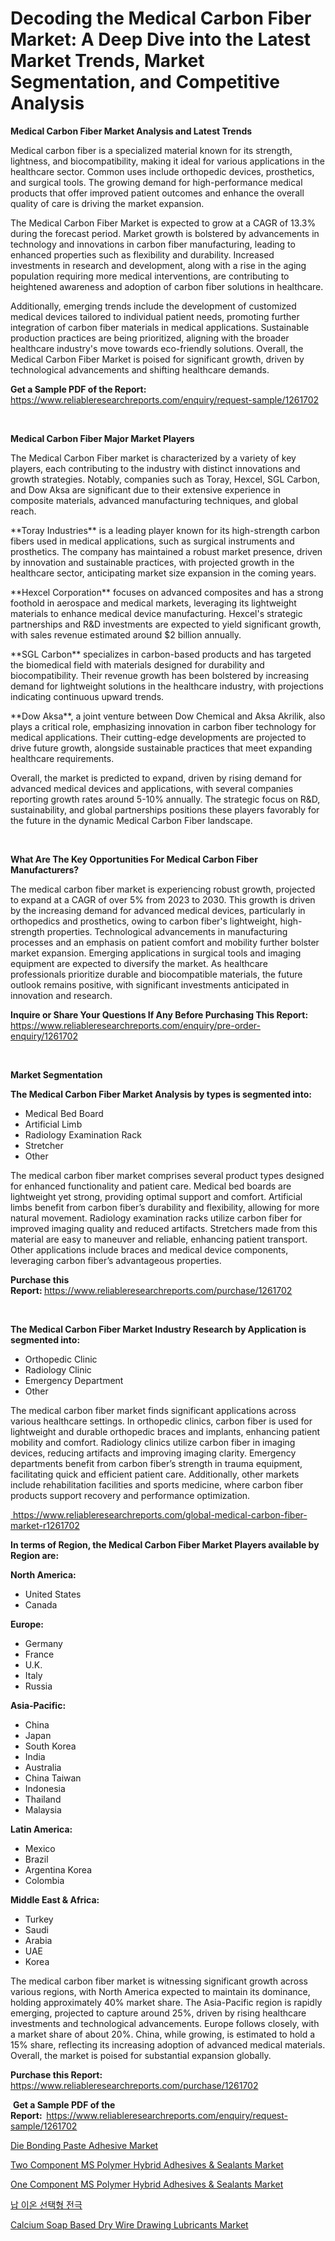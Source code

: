 <p><h1>Decoding the Medical Carbon Fiber Market: A Deep Dive into the Latest Market Trends, Market Segmentation, and Competitive Analysis</h1></p><p><strong>Medical Carbon Fiber Market Analysis and Latest Trends</strong></p>
<p><p>Medical carbon fiber is a specialized material known for its strength, lightness, and biocompatibility, making it ideal for various applications in the healthcare sector. Common uses include orthopedic devices, prosthetics, and surgical tools. The growing demand for high-performance medical products that offer improved patient outcomes and enhance the overall quality of care is driving the market expansion.</p><p>The Medical Carbon Fiber Market is expected to grow at a CAGR of 13.3% during the forecast period. Market growth is bolstered by advancements in technology and innovations in carbon fiber manufacturing, leading to enhanced properties such as flexibility and durability. Increased investments in research and development, along with a rise in the aging population requiring more medical interventions, are contributing to heightened awareness and adoption of carbon fiber solutions in healthcare.</p><p>Additionally, emerging trends include the development of customized medical devices tailored to individual patient needs, promoting further integration of carbon fiber materials in medical applications. Sustainable production practices are being prioritized, aligning with the broader healthcare industry's move towards eco-friendly solutions. Overall, the Medical Carbon Fiber Market is poised for significant growth, driven by technological advancements and shifting healthcare demands.</p></p>
<p><strong>Get a Sample PDF of the Report:&nbsp;</strong> <a href="https://www.reliableresearchreports.com/enquiry/request-sample/1261702?utm_campaign=40&utm_medium=2&utm_source=Github&utm_content=ia&utm_term=03042025&utm_id=medical-carbon-fiber">https://www.reliableresearchreports.com/enquiry/request-sample/1261702</a></p>
<p>&nbsp;</p>
<p><strong>Medical Carbon Fiber Major Market Players</strong></p>
<p><p>The Medical Carbon Fiber market is characterized by a variety of key players, each contributing to the industry with distinct innovations and growth strategies. Notably, companies such as Toray, Hexcel, SGL Carbon, and Dow Aksa are significant due to their extensive experience in composite materials, advanced manufacturing techniques, and global reach.</p><p>**Toray Industries** is a leading player known for its high-strength carbon fibers used in medical applications, such as surgical instruments and prosthetics. The company has maintained a robust market presence, driven by innovation and sustainable practices, with projected growth in the healthcare sector, anticipating market size expansion in the coming years.</p><p>**Hexcel Corporation** focuses on advanced composites and has a strong foothold in aerospace and medical markets, leveraging its lightweight materials to enhance medical device manufacturing. Hexcel's strategic partnerships and R&D investments are expected to yield significant growth, with sales revenue estimated around $2 billion annually.</p><p>**SGL Carbon** specializes in carbon-based products and has targeted the biomedical field with materials designed for durability and biocompatibility. Their revenue growth has been bolstered by increasing demand for lightweight solutions in the healthcare industry, with projections indicating continuous upward trends.</p><p>**Dow Aksa**, a joint venture between Dow Chemical and Aksa Akrilik, also plays a critical role, emphasizing innovation in carbon fiber technology for medical applications. Their cutting-edge developments are projected to drive future growth, alongside sustainable practices that meet expanding healthcare requirements.</p><p>Overall, the market is predicted to expand, driven by rising demand for advanced medical devices and applications, with several companies reporting growth rates around 5-10% annually. The strategic focus on R&D, sustainability, and global partnerships positions these players favorably for the future in the dynamic Medical Carbon Fiber landscape.</p></p>
<p>&nbsp;</p>
<p><strong>What Are The Key Opportunities For Medical Carbon Fiber Manufacturers?</strong></p>
<p><p>The medical carbon fiber market is experiencing robust growth, projected to expand at a CAGR of over 5% from 2023 to 2030. This growth is driven by the increasing demand for advanced medical devices, particularly in orthopedics and prosthetics, owing to carbon fiber's lightweight, high-strength properties. Technological advancements in manufacturing processes and an emphasis on patient comfort and mobility further bolster market expansion. Emerging applications in surgical tools and imaging equipment are expected to diversify the market. As healthcare professionals prioritize durable and biocompatible materials, the future outlook remains positive, with significant investments anticipated in innovation and research.</p></p>
<p><strong>Inquire or Share Your Questions If Any Before Purchasing This Report:</strong> <a href="https://www.reliableresearchreports.com/enquiry/pre-order-enquiry/1261702?utm_campaign=40&utm_medium=2&utm_source=Github&utm_content=ia&utm_term=03042025&utm_id=medical-carbon-fiber">https://www.reliableresearchreports.com/enquiry/pre-order-enquiry/1261702</a></p>
<p>&nbsp;</p>
<p><strong>Market Segmentation</strong></p>
<p><strong>The Medical Carbon Fiber Market Analysis by types is segmented into:</strong></p>
<p><ul><li>Medical Bed Board</li><li>Artificial Limb</li><li>Radiology Examination Rack</li><li>Stretcher</li><li>Other</li></ul></p>
<p><p>The medical carbon fiber market comprises several product types designed for enhanced functionality and patient care. Medical bed boards are lightweight yet strong, providing optimal support and comfort. Artificial limbs benefit from carbon fiber’s durability and flexibility, allowing for more natural movement. Radiology examination racks utilize carbon fiber for improved imaging quality and reduced artifacts. Stretchers made from this material are easy to maneuver and reliable, enhancing patient transport. Other applications include braces and medical device components, leveraging carbon fiber’s advantageous properties.</p></p>
<p><strong>Purchase this Report:&nbsp;</strong><a href="https://www.reliableresearchreports.com/purchase/1261702?utm_campaign=40&utm_medium=2&utm_source=Github&utm_content=ia&utm_term=03042025&utm_id=medical-carbon-fiber">https://www.reliableresearchreports.com/purchase/1261702</a></p>
<p>&nbsp;</p>
<p><strong>The Medical Carbon Fiber Market Industry Research by Application is segmented into:</strong></p>
<p><ul><li>Orthopedic Clinic</li><li>Radiology Clinic</li><li>Emergency Department</li><li>Other</li></ul></p>
<p><p>The medical carbon fiber market finds significant applications across various healthcare settings. In orthopedic clinics, carbon fiber is used for lightweight and durable orthopedic braces and implants, enhancing patient mobility and comfort. Radiology clinics utilize carbon fiber in imaging devices, reducing artifacts and improving imaging clarity. Emergency departments benefit from carbon fiber’s strength in trauma equipment, facilitating quick and efficient patient care. Additionally, other markets include rehabilitation facilities and sports medicine, where carbon fiber products support recovery and performance optimization.</p></p>
<p><a href="https://www.reliableresearchreports.com/global-medical-carbon-fiber-market-r1261702?utm_campaign=40&utm_medium=2&utm_source=Github&utm_content=ia&utm_term=03042025&utm_id=medical-carbon-fiber">&nbsp;https://www.reliableresearchreports.com/global-medical-carbon-fiber-market-r1261702</a></p>
<p><strong>In terms of Region, the Medical Carbon Fiber Market Players available by Region are:</strong></p>
<p>
    <p> <strong> North America: </strong>
        <ul>
            <li>United States</li>
            <li>Canada</li>
        </ul>
        </p> 
    <p> <strong> Europe: </strong>
        <ul>
            <li>Germany</li>
            <li>France</li>
            <li>U.K.</li>
            <li>Italy</li>
            <li>Russia</li>
        </ul>
        </p> 
    <p> <strong> Asia-Pacific: </strong>
        <ul>
            <li>China</li>
            <li>Japan</li>
            <li>South Korea</li>
            <li>India</li>
            <li>Australia</li>
            <li>China Taiwan</li>
            <li>Indonesia</li>
            <li>Thailand</li>
            <li>Malaysia</li>
        </ul>
        </p> 
    <p> <strong> Latin America: </strong>
        <ul>
            <li>Mexico</li>
            <li>Brazil</li>
            <li>Argentina Korea</li>
            <li>Colombia</li>
        </ul>
        </p> 
    <p> <strong> Middle East & Africa: </strong>
        <ul>
            <li>Turkey</li>
            <li>Saudi</li>
            <li>Arabia</li>
            <li>UAE</li>
            <li>Korea</li>
        </ul>
    </p>
    </p>
<p><p>The medical carbon fiber market is witnessing significant growth across various regions, with North America expected to maintain its dominance, holding approximately 40% market share. The Asia-Pacific region is rapidly emerging, projected to capture around 25%, driven by rising healthcare investments and technological advancements. Europe follows closely, with a market share of about 20%. China, while growing, is estimated to hold a 15% share, reflecting its increasing adoption of advanced medical materials. Overall, the market is poised for substantial expansion globally.</p></p>
<p><strong>Purchase this Report: </strong><a href="https://www.reliableresearchreports.com/purchase/1261702?utm_campaign=40&utm_medium=2&utm_source=Github&utm_content=ia&utm_term=03042025&utm_id=medical-carbon-fiber">https://www.reliableresearchreports.com/purchase/1261702</a></p>
<p>&nbsp;<strong>Get a Sample PDF of the Report:&nbsp;&nbsp;</strong><a href="https://www.reliableresearchreports.com/enquiry/request-sample/1261702?utm_campaign=40&utm_medium=2&utm_source=Github&utm_content=ia&utm_term=03042025&utm_id=medical-carbon-fiber">https://www.reliableresearchreports.com/enquiry/request-sample/1261702</a></p>
<p><strong></strong></p>
<p><p><a href="https://github.com/ghaligopezf5/Market-Research-Report-List-1/blob/main/die-bonding-paste-adhesive-market.md?utm_campaign=40&utm_medium=2&utm_source=Github&utm_content=ia&utm_term=03042025&utm_id=medical-carbon-fiber">Die Bonding Paste Adhesive Market</a></p><p><a href="https://github.com/decockogbaro25/Market-Research-Report-List-1/blob/main/two-component-ms-polymer-hybrid-adhesives-sealants-market.md?utm_campaign=40&utm_medium=2&utm_source=Github&utm_content=ia&utm_term=03042025&utm_id=medical-carbon-fiber">Two Component MS Polymer Hybrid Adhesives & Sealants Market</a></p><p><a href="https://github.com/drielvinki/Market-Research-Report-List-1/blob/main/one-component-ms-polymer-hybrid-adhesives-sealants-market.md?utm_campaign=40&utm_medium=2&utm_source=Github&utm_content=ia&utm_term=03042025&utm_id=medical-carbon-fiber">One Component MS Polymer Hybrid Adhesives & Sealants Market</a></p><p><a href="https://github.com/sougarounis/Market-Research-Report-List-7/blob/main/606559551655.md?utm_campaign=40&utm_medium=2&utm_source=Github&utm_content=ia&utm_term=03042025&utm_id=medical-carbon-fiber">납 이온 선택형 전극</a></p><p><a href="https://github.com/latzerelfigo48/Market-Research-Report-List-1/blob/main/calcium-soap-based-dry-wire-drawing-lubricants-market.md?utm_campaign=40&utm_medium=2&utm_source=Github&utm_content=ia&utm_term=03042025&utm_id=medical-carbon-fiber">Calcium Soap Based Dry Wire Drawing Lubricants Market</a></p></p>